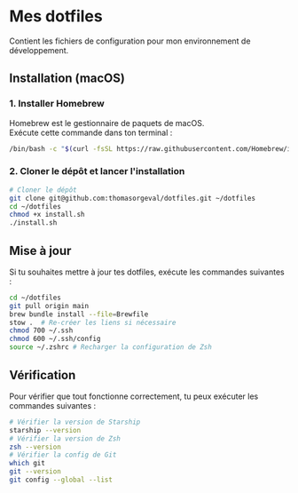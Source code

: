 # Mes dotfiles

Contient les fichiers de configuration pour mon environnement de développement.

## Installation (macOS)

### 1. Installer Homebrew
Homebrew est le gestionnaire de paquets de macOS.  
Exécute cette commande dans ton terminal :

```bash
/bin/bash -c "$(curl -fsSL https://raw.githubusercontent.com/Homebrew/install/HEAD/install.sh)"
```

### 2. Cloner le dépôt et lancer l'installation
```bash
# Cloner le dépôt
git clone git@github.com:thomasorgeval/dotfiles.git ~/dotfiles
cd ~/dotfiles
chmod +x install.sh
./install.sh
```

## Mise à jour
Si tu souhaites mettre à jour tes dotfiles, exécute les commandes suivantes :

```bash
cd ~/dotfiles
git pull origin main
brew bundle install --file=Brewfile
stow .  # Re-créer les liens si nécessaire
chmod 700 ~/.ssh
chmod 600 ~/.ssh/config
source ~/.zshrc # Recharger la configuration de Zsh
```

## Vérification
Pour vérifier que tout fonctionne correctement, tu peux exécuter les commandes suivantes :

```bash
# Vérifier la version de Starship
starship --version
# Vérifier la version de Zsh
zsh --version
# Vérifier la config de Git
which git
git --version
git config --global --list
```